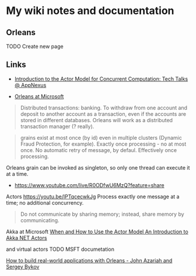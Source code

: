# My wiki notes and documentation

## Orleans
TODO Create new page

## Links

- [Introduction to the Actor Model for Concurrent Computation: Tech Talks @ AppNexus](https://youtu.be/lPTqcecwkJg)

- [Orleans at Microsoft](https://youtu.be/KhgYlvGLv9c)
> Distributed transactions: banking. To withdraw from one account and deposit to another account as a transaction, even if the accounts are stored in different databases.
Orleans will work as a distributed transaction manager (? really).

> grains exist at most once (by id) even in multiple clusters (Dynamic Fraud Protection, for example).
> Exactly once processing - no at most once. No automatic retry of message, by defaul.
Effectively once processing.

Orleans grain can be invoked as singleton, so only one thread can execute it at a time.

- https://www.youtube.com/live/R0ODfwU6MzQ?feature=share

Actors
https://youtu.be/lPTqcecwkJg
Process exactly one message at a time; no additional concurrency.

> Do not communicate by sharing memory; instead, share memory by communicating.


Akka at Microsoft
[When and How to Use the Actor Model An Introduction to Akka NET Actors](https://youtu.be/0KnIMDoJpZs)

and virtual actors
TODO MSFT documetation

[How to build real-world applications with Orleans - John Azariah and Sergey Bykov](https://youtu.be/7OVU9Mqqzgs)
